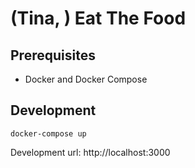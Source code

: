 # (Tina, ) Eat The Food

## Prerequisites

- Docker and Docker Compose

## Development

```
docker-compose up
```

Development url: http://localhost:3000

